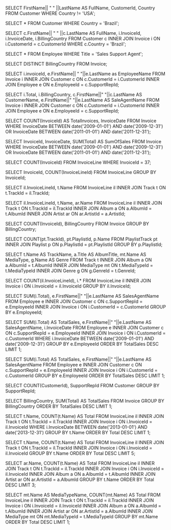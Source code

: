 <!-- Provide a query showing Customers (just their full names, customer ID and country) who are not in the US. -->
SELECT
 FirstName|| " " ||LastName AS FullName,
 CustomerId,
 Country
FROM Customer
WHERE Country != 'USA';


<!-- Provide a query only showing the Customers from Brazil. -->
SELECT * FROM Customer
WHERE Country = 'Brazil';

<!-- Provide a query showing the Invoices of customers who are from Brazil. The resultant table should show the customer's full name, Invoice ID, Date of the invoice and billing country. -->
SELECT
 c.FirstName|| " " ||c.LastName AS FullName,
 i.InvoiceId,
 i.InvoiceDate,
 i.BillingCountry
FROM Customer c
INNER JOIN Invoice i ON i.CustomerId = c.CustomerId
WHERE c.Country = 'Brazil';

<!-- Provide a query showing only the Employees who are Sales Agents. -->
SELECT * FROM Employee
WHERE Title = 'Sales Support Agent';

<!-- Provide a query showing a unique list of billing countries from the Invoice table. -->
SELECT DISTINCT BillingCountry FROM Invoice;

<!-- Provide a query that shows the invoices associated with each sales agent. The resultant table should include the Sales Agent's full name. -->
SELECT
 i.invoiceId,
 e.FirstName|| " "||e.LastName as EmployeeName
FROM Invoice i
INNER JOIN Customer c ON c.CustomerId = i.CustomerId
INNER JOIN Employee e ON e.EmployeeId = c.SupportRepId;


<!-- Provide a query that shows the Invoice Total, Customer name, Country and Sale Agent name for all invoices and customers. -->
SELECT
 i.Total,
 i.BillingCountry,
 c.FirstName||" "||c.LastName AS CustomerName,
 e.FirstName||" "||e.LastName AS SaleAgentName
FROM Invoice i
INNER JOIN Customer c ON c.CustomerId = i.CustomerId
INNER JOIN Employee e ON e.EmployeeId = c.SupportRepId;

<!-- How many Invoices were there in 2009 and 2011? What are the respective total sales for each of those years?(include both the answers and the queries used to find the answers) -->
SELECT <!-- total # of invoices: 166 -->
 COUNT(InvoiceId) AS TotalInvoices,
 InvoiceDate
FROM Invoice
WHERE InvoiceDate BETWEEN date('2009-01-01') AND date('2009-12-31')
OR InvoiceDate BETWEEN date('2011-01-01') AND date('2011-12-31');

SELECT <!-- total sales: $919.04 -->
 InvoiceId,
 InvoiceDate,
 SUM(Total) AS SumOfSales
FROM Invoice
WHERE InvoiceDate BETWEEN date('2009-01-01') AND date('2009-12-31')
OR InvoiceDate BETWEEN date('2011-01-01') AND date('2011-12-31');

<!-- Looking at the InvoiceLine table, provide a query that COUNTs the number of line items for Invoice ID 37. -->
SELECT COUNT(InvoiceId)
FROM InvoiceLine
WHERE InvoiceId = 37;

<!-- Looking at the InvoiceLine table, provide a query that COUNTs the number of line items for each Invoice. HINT: GROUP BY -->
SELECT InvoiceId, COUNT(InvoiceLineId)
FROM InvoiceLine
GROUP BY InvoiceId;


<!-- Provide a query that includes the track name with each invoice line item. -->
SELECT
 il.InvoiceLineId,
 t.Name
FROM InvoiceLine il
INNER JOIN Track t ON t.TrackId = il.TrackId;

<!-- Provide a query that includes the purchased track name AND artist name with each invoice line item. -->
SELECT
 il.InvoiceLineId,
 t.Name,
 ar.Name
FROM InvoiceLine il
INNER JOIN Track t ON t.TrackId = il.TrackId
INNER JOIN Album a ON a.AlbumId = t.AlbumId
INNER JOIN Artist ar ON ar.ArtistId = a.ArtistId;

<!-- Provide a query that shows the # of invoices per country. HINT: GROUP BY -->
SELECT
 COUNT(InvoiceId),
 BillingCountry
FROM Invoice
GROUP BY BillingCountry;

<!-- Provide a query that shows the total number of tracks in each playlist. The Playlist name should be include on the resultant table. -->
SELECT
 COUNT(pt.TrackId),
 pt.PlaylistId,
 p.Name
FROM PlaylistTrack pt
INNER JOIN Playlist p ON p.PlaylistId = pt.PlaylistId
GROUP BY p.PlaylistId;

<!-- Provide a query that shows all the Tracks, but displays no IDs. The resultant table should include the Album name, Media type and Genre. -->
SELECT
 t.Name AS TrackName,
 a.Title AS AlbumTitle,
 mt.Name AS MediaType,
 g.Name AS Genre
FROM Track t
INNER JOIN Album a ON a.AlbumId = t.AlbumId
INNER JOIN MediaType mt ON t.MediaTypeId = t.MediaTypeId
INNER JOIN Genre g ON g.GenreId = t.GenreId;

<!-- Provide a query that shows all Invoices but includes the # of invoice line items. -->
SELECT
 COUNT(il.InvoiceLineId),
 i.*
FROM InvoiceLine il
INNER JOIN Invoice i ON i.InvoiceId = il.InvoiceId
GROUP BY il.InvoiceId;


<!-- Provide a query that shows total sales made by each sales agent. -->
SELECT
 SUM(i.Total),
 e.FirstName||" "||e.LastName AS SalesAgentName
FROM Employee e
INNER JOIN Customer c ON c.SupportRepId = e.EmployeeId
INNER JOIN Invoice i ON i.CustomerId = c.CustomerId
GROUP BY e.EmployeeId;

<!-- Which sales agent made the most in sales in 2009? HINT: MAX -->
SELECT
 SUM(i.Total) AS TotalSales,
 e.FirstName||" "||e.LastName AS SalesAgentName,
 i.InvoiceDate
FROM Employee e
INNER JOIN Customer c ON c.SupportRepId = e.EmployeeId
INNER JOIN Invoice i ON i.CustomerId = c.CustomerId
WHERE i.InvoiceDate BETWEEN date('2009-01-01') AND date('2009-12-31')
GROUP BY e.EmployeeId
ORDER BY TotalSales
DESC LIMIT 1;

<!-- Which sales agent made the most in sales over all? -->
SELECT
 SUM(i.Total) AS TotalSales,
 e.FirstName||" "||e.LastName AS SalesAgentName
FROM Employee e
INNER JOIN Customer c ON c.SupportRepId = e.EmployeeId
INNER JOIN Invoice i ON i.CustomerId = c.CustomerId
GROUP BY e.EmployeeId
ORDER BY TotalSales
DESC LIMIT 1;

<!-- Provide a query that shows the # of customers assigned to each sales agent. -->
SELECT
 COUNT(CustomerId),
 SupportRepId
FROM Customer
GROUP BY SupportRepId;

<!-- Provide a query that shows the total sales per country. Which country's customers spent the most? -->
SELECT
 BillingCountry,
 SUM(Total) AS TotalSales
FROM Invoice
GROUP BY BillingCountry
ORDER BY TotalSales
DESC LIMIT 1;

<!-- Provide a query that shows the most purchased track of 2013. -->
SELECT
 t.Name,
 COUNT(t.Name) AS Total
FROM InvoiceLine il
INNER JOIN Track t ON t.TrackId = il.TrackId
INNER JOIN Invoice i ON i.InvoiceId = il.InvoiceId
WHERE i.InvoiceDate BETWEEN date('2013-01-01') AND date('2013-12-31')
GROUP BY t.Name
ORDER BY Total
DESC LIMIT 1;

<!-- Provide a query that shows the top 5 most purchased tracks over all. -->
SELECT
 t.Name,
 COUNT(t.Name) AS Total
FROM InvoiceLine il
INNER JOIN Track t ON t.TrackId = il.TrackId
INNER JOIN Invoice i ON i.InvoiceId = il.InvoiceId
GROUP BY t.Name
ORDER BY Total
DESC LIMIT 5;

<!-- Provide a query that shows the top 3 best selling artists. -->
SELECT
 ar.Name,
 COUNT(t.Name) AS Total
FROM InvoiceLine il
INNER JOIN Track t ON t.TrackId = il.TrackId
INNER JOIN Invoice i ON i.InvoiceId = il.InvoiceId
INNER JOIN Album a ON a.AlbumId = t.AlbumId
INNER JOIN Artist ar ON ar.ArtistId = a.AlbumId
GROUP BY t.Name
ORDER BY Total
DESC LIMIT 3;

<!-- Provide a query that shows the most purchased Media Type. -->
SELECT
 mt.Name AS MediaTypeName,
 COUNT(mt.Name) AS Total
FROM InvoiceLine il
INNER JOIN Track t ON t.TrackId = il.TrackId
INNER JOIN Invoice i ON i.InvoiceId = il.InvoiceId
INNER JOIN Album a ON a.AlbumId = t.AlbumId
INNER JOIN Artist ar ON ar.ArtistId = a.AlbumId
INNER JOIN MediaType mt ON mt.MediaTypeId = t.MediaTypeId
GROUP BY mt.Name
ORDER BY Total
DESC LIMIT 1;

